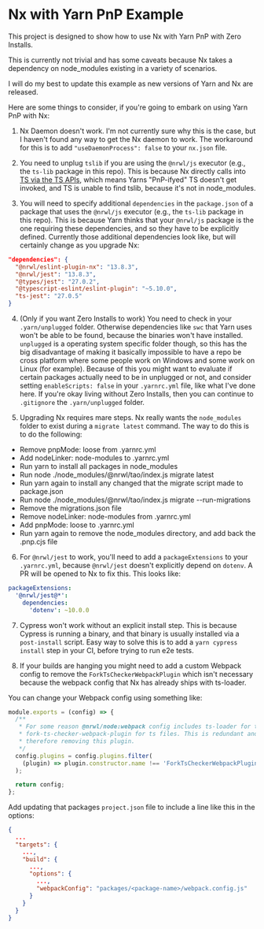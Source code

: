 # Nx with Yarn PnP Example

This project is designed to show how to use Nx with Yarn PnP with Zero Installs.

This is currently not trivial and has some caveats because Nx takes a dependency on node_modules existing in a variety of scenarios.

I will do my best to update this example as new versions of Yarn and Nx are released.

Here are some things to consider, if you're going to embark on using Yarn PnP with Nx:

1. Nx Daemon doesn't work. I'm not currently sure why this is the case, but I haven't found any way to get the Nx daemon to work. The workaround for this is to add `"useDaemonProcess": false` to your `nx.json` file.

2. You need to unplug `tslib` if you are using the `@nrwl/js` executor (e.g., the `ts-lib` package in this repo). This is because Nx directly calls into [TS via the TS APIs](https://github.com/nrwl/nx/blob/5e3f1d47bfa725e19a6d06fe7c049dd41c41a077/packages/workspace/src/utilities/typescript/compilation.ts#L157), which means Yarns "PnP-ifyed" TS doesn't get invoked, and TS is unable to find tslib, because it's not in node_modules.

3. You will need to specify additional `dependencies` in the `package.json` of a package that uses the `@nrwl/js` executor (e.g., the `ts-lib` package in this repo). This is because Yarn thinks that your `@nrwl/js` package is the one requiring these dependencies, and so they have to be explicitly defined. Currently those additional dependencies look like, but will certainly change as you upgrade Nx:

```json
"dependencies": {
  "@nrwl/eslint-plugin-nx": "13.8.3",
  "@nrwl/jest": "13.8.3",
  "@types/jest": "27.0.2",
  "@typescript-eslint/eslint-plugin": "~5.10.0",
  "ts-jest": "27.0.5"
}
```

4. (Only if you want Zero Installs to work) You need to check in your `.yarn/unplugged` folder. Otherwise dependencies like `swc` that Yarn uses won't be able to be found, because the binaries won't have installed. `unplugged` is a operating system specific folder though, so this has the big disadvantage of making it basically impossible to have a repo be cross platform where some people work on Windows and some work on Linux (for example). Because of this you might want to evaluate if certain packages actually need to be in unplugged or not, and consider setting `enableScripts: false` in your `.yarnrc.yml` file, like what I've done here. If you're okay living without Zero Installs, then you can continue to `.gitignore` the `.yarn/unplugged` folder.

5. Upgrading Nx requires mare steps. Nx really wants the `node_modules` folder to exist during a `migrate latest` command. The way to do this is to do the following:

- Remove pnpMode: loose from .yarnrc.yml
- Add nodeLinker: node-modules to .yarnrc.yml
- Run yarn to install all packages in node_modules
- Run node ./node_modules/@nrwl/tao/index.js migrate latest
- Run yarn again to install any changed that the migrate script made to package.json
- Run node ./node_modules/@nrwl/tao/index.js migrate --run-migrations
- Remove the migrations.json file
- Remove nodeLinker: node-modules from .yarnrc.yml
- Add pnpMode: loose to .yarnrc.yml
- Run yarn again to remove the node_modules directory, and add back the .pnp.cjs file

6. For `@nrwl/jest` to work, you'll need to add a `packageExtensions` to your `.yarnrc.yml`, because `@nrwl/jest` doesn't explicitly depend on `dotenv`. A PR will be opened to Nx to fix this. This looks like:

```yaml
packageExtensions:
  '@nrwl/jest@*':
    dependencies:
      'dotenv': ~10.0.0
```

7. Cypress won't work without an explicit install step. This is because Cypress is running a binary, and that binary is usually installed via a `post-install` script. Easy way to solve this is to add a `yarn cypress install` step in your CI, before trying to run e2e tests.

8. If your builds are hanging you might need to add a custom Webpack config to remove the `ForkTsCheckerWebpackPlugin` which isn't necessary because the webpack config that Nx has already ships with ts-loader.

You can change your Webpack config using something like:

```js
module.exports = (config) => {
  /**
   * For some reason @nrwl/node:webpack config includes ts-loader for ts files and also
   * fork-ts-checker-webpack-plugin for ts files. This is redundant and is causing the build to hang
   * therefore removing this plugin.
   */
  config.plugins = config.plugins.filter(
    (plugin) => plugin.constructor.name !== 'ForkTsCheckerWebpackPlugin'
  );

  return config;
};
```

Add updating that packages `project.json` file to include a line like this in the options:

```json
{
  ...
  "targets": {
    ...,
    "build": {
      ...,
      "options": {
        ...,
        "webpackConfig": "packages/<package-name>/webpack.config.js"
      }
    }
  }
}
```
